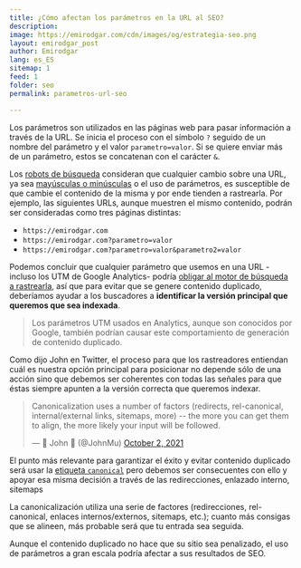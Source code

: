 ```yaml
---
title: ¿Cómo afectan los parámetros en la URL al SEO?
description: 
image: https://emirodgar.com/cdn/images/og/estrategia-seo.png
layout: emirodgar_post
author: Emirodgar
lang: es_ES
sitemap: 1
feed: 1
folder: seo
permalink: parametros-url-seo

--- 
```


Los parámetros son utilizados en las páginas web para pasar información a través de la URL. Se inicia el proceso con el símbolo `?` seguido de un nombre del parámetro y el valor `parametro=valor`. Si se quiere enviar más de un parámetro, estos se concatenan con el carácter `&`.

Los [robots de búsqueda](https://emirodgar.com/detectar-googlebot) consideran que cualquier cambio sobre una URL, ya sea [mayúsculas o minúsculas](https://emirodgar.com/mayusculas-minusculas-url) o el uso de parámetros, es susceptible de que cambie el contenido de la misma y por ende tienden a rastrearla. Por ejemplo, las siguientes URLs, aunque muestren el mismo contenido, podrán ser consideradas como tres páginas distintas:

 - `https://emirodgar.com`
 - `https://emirodgar.com?parametro=valor`
 - `https://emirodgar.com?parametro=valor&parametro2=valor`


Podemos concluir que cualquier parámetro que usemos en una URL -incluso los UTM de Google Analytics- podría [obligar al motor de búsqueda a rastrearla](https://emirodgar.com/google-rastreo), así que para evitar que se genere contenido duplicado, deberíamos ayudar a los buscadores a **identificar la versión principal que queremos que sea indexada**.

> Los parámetros UTM usados en Analytics, aunque son conocidos por Google, también podrían causar este comportamiento de generación de contenido duplicado.

Como dijo John en Twitter, el proceso para que los rastreadores entiendan cuál es nuestra opción principal para posicionar no depende sólo de una acción sino que debemos ser coherentes con todas las señales para que éstas siempre apunten a la versión correcta que queremos indexar.

<blockquote class="twitter-tweet"><p lang="en" dir="ltr">Canonicalization uses a number of factors (redirects, rel-canonical, internal/external links, sitemaps, more) -- the more you can get them to align, the more likely your input will be followed.</p>&mdash; 🐄 John 🐄 (@JohnMu) <a href="https://twitter.com/JohnMu/status/1444214929679077377?ref_src=twsrc%5Etfw">October 2, 2021</a></blockquote> <script async src="https://platform.twitter.com/widgets.js" charset="utf-8"></script>

El punto más relevante para garantizar el éxito y evitar contenido duplicado será usar la [etiqueta `canonical`](https://emirodgar.com/etiqueta-canonica) pero debemos ser consecuentes con ello y apoyar esa misma decisión a través de las redirecciones, enlazado interno, sitemaps 

La canonicalización utiliza una serie de factores (redirecciones, rel-canonical, enlaces internos/externos, sitemaps, etc.); cuanto más consigas que se alineen, más probable será que tu entrada sea seguida.

Aunque el contenido duplicado no hace que su sitio sea penalizado, el uso de parámetros a gran escala podría afectar a sus resultados de SEO.

<!--stackedit_data:
eyJoaXN0b3J5IjpbMTA0OTE5MTMzOSwyMTAxMjk3MzA4LDYxOT
YyNzE2MSwtODQxMzM1MzQ3XX0=
-->